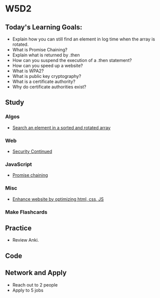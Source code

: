 # W5D2

## Today's Learning Goals:

- Explain how you can still find an element in log time when the array is rotated.
- What is Promise Chaining?
- Explain what is returned by .then
- How can you suspend the execution of a .then statement?
- How can you speed up a website?
- What is WPA2?
- What is public key cryptography?
- What is a certificate authority?
- Why do certificate authorities exist?

## Study

### Algos

* [Search an element in a sorted and rotated array](https://www.geeksforgeeks.org/search-an-element-in-a-sorted-and-pivoted-array/)

### Web

* [Security Continued](https://www.youtube.com/watch?v=zlTVcNxg38c)

### JavaScript

* [Promise chaining](https://javascript.info/promise-chaining)

### Misc

* [Enhance website by optimizing html, css, JS](https://browserdiet.com/)

### Make Flashcards

## Practice

* Review Anki.

## Code

## Network and Apply

* Reach out to 2 people
* Apply to 5 jobs
